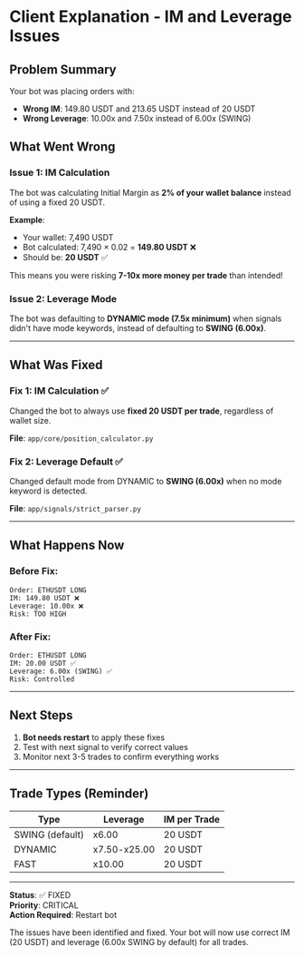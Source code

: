 # Client Explanation - IM and Leverage Issues

## Problem Summary

Your bot was placing orders with:
- **Wrong IM**: 149.80 USDT and 213.65 USDT instead of 20 USDT
- **Wrong Leverage**: 10.00x and 7.50x instead of 6.00x (SWING)

## What Went Wrong

### Issue 1: IM Calculation
The bot was calculating Initial Margin as **2% of your wallet balance** instead of using a fixed 20 USDT.

**Example**:
- Your wallet: 7,490 USDT
- Bot calculated: 7,490 × 0.02 = **149.80 USDT** ❌
- Should be: **20 USDT** ✅

This means you were risking **7-10x more money per trade** than intended!

### Issue 2: Leverage Mode
The bot was defaulting to **DYNAMIC mode (7.5x minimum)** when signals didn't have mode keywords, instead of defaulting to **SWING (6.00x)**.

---

## What Was Fixed

### Fix 1: IM Calculation ✅
Changed the bot to always use **fixed 20 USDT per trade**, regardless of wallet size.

**File**: `app/core/position_calculator.py`

### Fix 2: Leverage Default ✅  
Changed default mode from DYNAMIC to **SWING (6.00x)** when no mode keyword is detected.

**File**: `app/signals/strict_parser.py`

---

## What Happens Now

### Before Fix:
```
Order: ETHUSDT LONG
IM: 149.80 USDT ❌
Leverage: 10.00x ❌
Risk: TOO HIGH
```

### After Fix:
```
Order: ETHUSDT LONG
IM: 20.00 USDT ✅
Leverage: 6.00x (SWING) ✅
Risk: Controlled
```

---

## Next Steps

1. **Bot needs restart** to apply these fixes
2. Test with next signal to verify correct values
3. Monitor next 3-5 trades to confirm everything works

---

## Trade Types (Reminder)

| Type | Leverage | IM per Trade |
|------|----------|--------------|
| SWING (default) | x6.00 | 20 USDT |
| DYNAMIC | x7.50-x25.00 | 20 USDT |
| FAST | x10.00 | 20 USDT |

---

**Status**: ✅ FIXED  
**Priority**: CRITICAL  
**Action Required**: Restart bot

The issues have been identified and fixed. Your bot will now use correct IM (20 USDT) and leverage (6.00x SWING by default) for all trades.

